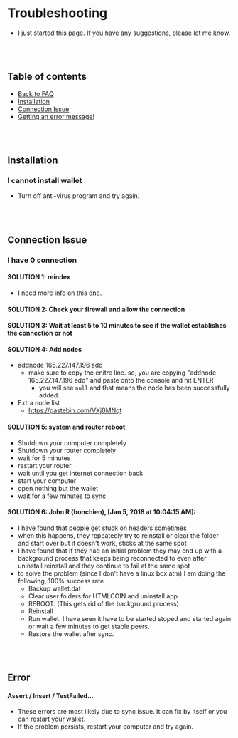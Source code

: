 # Troubleshooting
* I just started this page.  If you have any suggestions, please let me know.

<br/><br/>

## Table of contents
* [Back to FAQ](https://github.com/richardjoo/HTMLCOIN/tree/dev/FAQ#htmlcoin-frequently-asked-questions)
* [Installation](#iinstallation)
* [Connection Issue](#connection-issue)
* [Getting an error message!](#error)

<br/><br/>

## Installation
### I cannot install wallet
  * Turn off anti-virus program and try again.



<br/><br/>

## Connection Issue
### I have 0 connection
#### SOLUTION 1: reindex
  - I need more info on this one.

#### SOLUTION 2: Check your firewall and allow the connection
#### SOLUTION 3: Wait at least 5 to 10 minutes to see if the wallet establishes the connection or not
#### SOLUTION 4: Add nodes
  - addnode 165.227.147.196 add
    - make sure to copy the enitre line.  so, you are copying "addnode 165.227.147.196 add" and paste onto the console and hit ENTER
      - you will see `null` and that means the node has been successfully added.
  - Extra node list
    - https://pastebin.com/VXj0MNqt

#### SOLUTION 5: system and router reboot
  - Shutdown your computer completely
  - Shutdown your router completely
  - wait for 5 minutes
  - restart your router
  - wait until you get internet connection back
  - start your computer
  - open nothing but the wallet
  - wait for a few minutes to sync

#### SOLUTION 6: John R (bonchien), [Jan 5, 2018 at 10:04:15 AM]:
  - I have found that people get stuck on headers sometimes
  - when this happens, they repeatedly try to reinstall or clear the folder and start over but it doesn't work, sticks at the same spot
  - I have found that if they had an initial problem they may end up with a background process that keeps being reconnected to even after uninstall reinstall and they continue to fail at the same spot
  - to solve the problem (since I don't have a linux box atm) I am doing the following, 100% success rate
    - Backup wallet.dat
    - Clear user folders for HTMLCOIN and uninstall app
    - REBOOT.  (This gets rid of the background process)
    - Reinstall
    - Run wallet.  I have seen it have to be started stoped and started again or wait a few minutes to get stable peers.
    - Restore the wallet after sync.

<br/><br/>

## Error
#### Assert / Insert / TestFailed...
  * These errors are most likely due to sync issue.  It can fix by itself or you can restart your wallet.
  * If the problem persists, restart your computer and try again.

<br/><br/>
